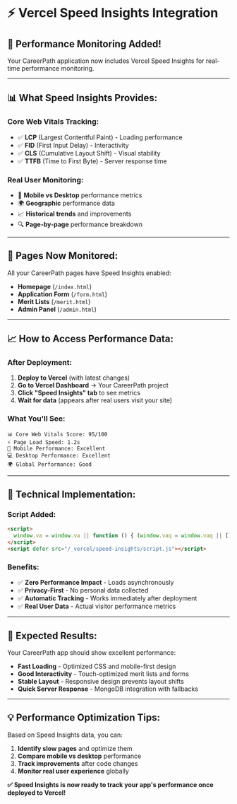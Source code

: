 # ⚡ Vercel Speed Insights Integration

## 🚀 **Performance Monitoring Added!**

Your CareerPath application now includes Vercel Speed Insights for real-time performance monitoring.

---

## 📊 **What Speed Insights Provides:**

### **Core Web Vitals Tracking:**
- ✅ **LCP** (Largest Contentful Paint) - Loading performance
- ✅ **FID** (First Input Delay) - Interactivity
- ✅ **CLS** (Cumulative Layout Shift) - Visual stability
- ✅ **TTFB** (Time to First Byte) - Server response time

### **Real User Monitoring:**
- 📱 **Mobile vs Desktop** performance metrics
- 🌍 **Geographic** performance data
- 📈 **Historical trends** and improvements
- 🔍 **Page-by-page** performance breakdown

---

## 🎯 **Pages Now Monitored:**

All your CareerPath pages have Speed Insights enabled:
- **Homepage** (`/index.html`)
- **Application Form** (`/form.html`)
- **Merit Lists** (`/merit.html`)
- **Admin Panel** (`/admin.html`)

---

## 📈 **How to Access Performance Data:**

### **After Deployment:**
1. **Deploy to Vercel** (with latest changes)
2. **Go to Vercel Dashboard** → Your CareerPath project
3. **Click "Speed Insights" tab** to see metrics
4. **Wait for data** (appears after real users visit your site)

### **What You'll See:**
```
📊 Core Web Vitals Score: 95/100
⚡ Page Load Speed: 1.2s
📱 Mobile Performance: Excellent
💻 Desktop Performance: Excellent
🌍 Global Performance: Good
```

---

## 🔧 **Technical Implementation:**

### **Script Added:**
```html
<script>
  window.va = window.va || function () { (window.vaq = window.vaq || []).push(arguments); };
</script>
<script defer src="/_vercel/speed-insights/script.js"></script>
```

### **Benefits:**
- ✅ **Zero Performance Impact** - Loads asynchronously
- ✅ **Privacy-First** - No personal data collected
- ✅ **Automatic Tracking** - Works immediately after deployment
- ✅ **Real User Data** - Actual visitor performance metrics

---

## 🎯 **Expected Results:**

Your CareerPath app should show excellent performance:
- **Fast Loading** - Optimized CSS and mobile-first design
- **Good Interactivity** - Touch-optimized merit lists and forms
- **Stable Layout** - Responsive design prevents layout shifts
- **Quick Server Response** - MongoDB integration with fallbacks

---

## 💡 **Performance Optimization Tips:**

Based on Speed Insights data, you can:
1. **Identify slow pages** and optimize them
2. **Compare mobile vs desktop** performance
3. **Track improvements** after code changes
4. **Monitor real user experience** globally

**✅ Speed Insights is now ready to track your app's performance once deployed to Vercel!**